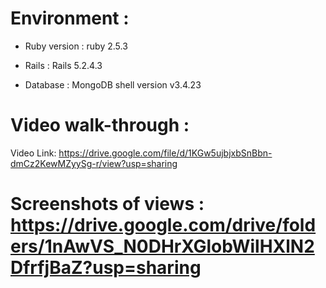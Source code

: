 # Environment :

* Ruby version : ruby 2.5.3

* Rails : Rails 5.2.4.3

* Database : MongoDB shell version v3.4.23

# Video walk-through :

Video Link: https://drive.google.com/file/d/1KGw5ujbjxbSnBbn-dmCz2KewMZyySg-r/view?usp=sharing

# Screenshots of views : https://drive.google.com/drive/folders/1nAwVS_N0DHrXGlobWilHXlN2DfrfjBaZ?usp=sharing
